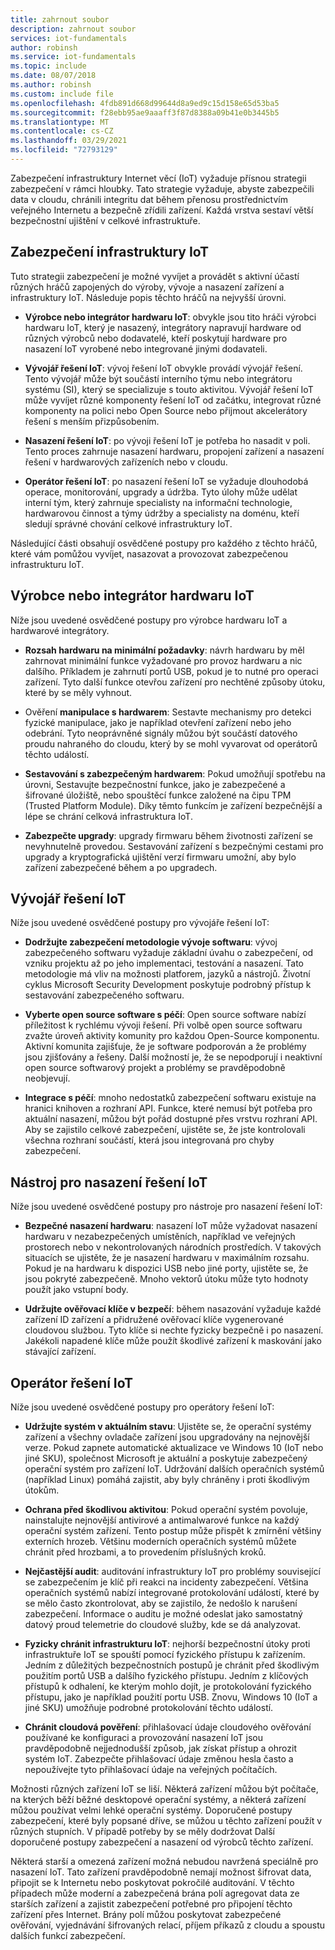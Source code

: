 ```yaml
---
title: zahrnout soubor
description: zahrnout soubor
services: iot-fundamentals
author: robinsh
ms.service: iot-fundamentals
ms.topic: include
ms.date: 08/07/2018
ms.author: robinsh
ms.custom: include file
ms.openlocfilehash: 4fdb891d668d99644d8a9ed9c15d158e65d53ba5
ms.sourcegitcommit: f28ebb95ae9aaaff3f87d8388a09b41e0b3445b5
ms.translationtype: MT
ms.contentlocale: cs-CZ
ms.lasthandoff: 03/29/2021
ms.locfileid: "72793129"
---
```

Zabezpečení infrastruktury Internet věcí (IoT) vyžaduje přísnou strategii zabezpečení v rámci hloubky. Tato strategie vyžaduje, abyste zabezpečili data v cloudu, chránili integritu dat během přenosu prostřednictvím veřejného Internetu a bezpečně zřídili zařízení. Každá vrstva sestaví větší bezpečnostní ujištění v celkové infrastruktuře.

## <a name="secure-an-iot-infrastructure"></a>Zabezpečení infrastruktury IoT

Tuto strategii zabezpečení je možné vyvíjet a provádět s aktivní účastí různých hráčů zapojených do výroby, vývoje a nasazení zařízení a infrastruktury IoT. Následuje popis těchto hráčů na nejvyšší úrovni.

* **Výrobce nebo integrátor hardwaru IoT**: obvykle jsou tito hráči výrobci hardwaru IoT, který je nasazený, integrátory napravují hardware od různých výrobců nebo dodavatelé, kteří poskytují hardware pro nasazení IoT vyrobené nebo integrované jinými dodavateli.

* **Vývojář řešení IoT**: vývoj řešení IoT obvykle provádí vývojář řešení. Tento vývojář může být součástí interního týmu nebo integrátoru systému (SI), který se specializuje s touto aktivitou. Vývojář řešení IoT může vyvíjet různé komponenty řešení IoT od začátku, integrovat různé komponenty na polici nebo Open Source nebo přijmout akcelerátory řešení s menším přizpůsobením.

* **Nasazení řešení IoT**: po vývoji řešení IoT je potřeba ho nasadit v poli. Tento proces zahrnuje nasazení hardwaru, propojení zařízení a nasazení řešení v hardwarových zařízeních nebo v cloudu.

* **Operátor řešení IoT**: po nasazení řešení IoT se vyžaduje dlouhodobá operace, monitorování, upgrady a údržba. Tyto úlohy může udělat interní tým, který zahrnuje specialisty na informační technologie, hardwarovou činnost a týmy údržby a specialisty na doménu, kteří sledují správné chování celkové infrastruktury IoT.

Následující části obsahují osvědčené postupy pro každého z těchto hráčů, které vám pomůžou vyvíjet, nasazovat a provozovat zabezpečenou infrastrukturu IoT.

## <a name="iot-hardware-manufacturerintegrator"></a>Výrobce nebo integrátor hardwaru IoT

Níže jsou uvedené osvědčené postupy pro výrobce hardwaru IoT a hardwarové integrátory.

* **Rozsah hardwaru na minimální požadavky**: návrh hardwaru by měl zahrnovat minimální funkce vyžadované pro provoz hardwaru a nic dalšího. Příkladem je zahrnutí portů USB, pokud je to nutné pro operaci zařízení. Tyto další funkce otevřou zařízení pro nechtěné způsoby útoku, které by se měly vyhnout.

* Ověření **manipulace s hardwarem**: Sestavte mechanismy pro detekci fyzické manipulace, jako je například otevření zařízení nebo jeho odebrání. Tyto neoprávněné signály můžou být součástí datového proudu nahraného do cloudu, který by se mohl vyvarovat od operátorů těchto událostí.

* **Sestavování s zabezpečeným hardwarem**: Pokud umožňují spotřebu na úrovni, Sestavujte bezpečnostní funkce, jako je zabezpečené a šifrované úložiště, nebo spouštěcí funkce založené na čipu TPM (Trusted Platform Module). Díky těmto funkcím je zařízení bezpečnější a lépe se chrání celková infrastruktura IoT.

* **Zabezpečte upgrady**: upgrady firmwaru během životnosti zařízení se nevyhnutelně provedou. Sestavování zařízení s bezpečnými cestami pro upgrady a kryptografická ujištění verzí firmwaru umožní, aby bylo zařízení zabezpečené během a po upgradech.

## <a name="iot-solution-developer"></a>Vývojář řešení IoT

Níže jsou uvedené osvědčené postupy pro vývojáře řešení IoT:

* **Dodržujte zabezpečení metodologie vývoje softwaru**: vývoj zabezpečeného softwaru vyžaduje základní úvahu o zabezpečení, od vzniku projektu až po jeho implementaci, testování a nasazení. Tato metodologie má vliv na možnosti platforem, jazyků a nástrojů. Životní cyklus Microsoft Security Development poskytuje podrobný přístup k sestavování zabezpečeného softwaru.

* **Vyberte open source software s péčí**: Open source software nabízí příležitost k rychlému vývoji řešení. Při volbě open source softwaru zvažte úroveň aktivity komunity pro každou Open-Source komponentu. Aktivní komunita zajišťuje, že je software podporován a že problémy jsou zjišťovány a řešeny. Další možností je, že se nepodporují i neaktivní open source softwarový projekt a problémy se pravděpodobně neobjevují.

* **Integrace s péčí**: mnoho nedostatků zabezpečení softwaru existuje na hranici knihoven a rozhraní API. Funkce, které nemusí být potřeba pro aktuální nasazení, můžou být pořád dostupné přes vrstvu rozhraní API. Aby se zajistilo celkové zabezpečení, ujistěte se, že jste kontrolovali všechna rozhraní součástí, která jsou integrovaná pro chyby zabezpečení.

## <a name="iot-solution-deployer"></a>Nástroj pro nasazení řešení IoT

Níže jsou uvedené osvědčené postupy pro nástroje pro nasazení řešení IoT:

* **Bezpečné nasazení hardwaru**: nasazení IoT může vyžadovat nasazení hardwaru v nezabezpečených umístěních, například ve veřejných prostorech nebo v nekontrolovaných národních prostředích. V takových situacích se ujistěte, že je nasazení hardwaru v maximálním rozsahu. Pokud je na hardwaru k dispozici USB nebo jiné porty, ujistěte se, že jsou pokryté zabezpečeně. Mnoho vektorů útoku může tyto hodnoty použít jako vstupní body.

* **Udržujte ověřovací klíče v bezpečí**: během nasazování vyžaduje každé zařízení ID zařízení a přidružené ověřovací klíče vygenerované cloudovou službou. Tyto klíče si nechte fyzicky bezpečně i po nasazení. Jakékoli napadené klíče může použít škodlivé zařízení k maskování jako stávající zařízení.

## <a name="iot-solution-operator"></a>Operátor řešení IoT

Níže jsou uvedené osvědčené postupy pro operátory řešení IoT:

* **Udržujte systém v aktuálním stavu**: Ujistěte se, že operační systémy zařízení a všechny ovladače zařízení jsou upgradovány na nejnovější verze. Pokud zapnete automatické aktualizace ve Windows 10 (IoT nebo jiné SKU), společnost Microsoft je aktuální a poskytuje zabezpečený operační systém pro zařízení IoT. Udržování dalších operačních systémů (například Linux) pomáhá zajistit, aby byly chráněny i proti škodlivým útokům.

* **Ochrana před škodlivou aktivitou**: Pokud operační systém povoluje, nainstalujte nejnovější antivirové a antimalwarové funkce na každý operační systém zařízení. Tento postup může přispět k zmírnění většiny externích hrozeb. Většinu moderních operačních systémů můžete chránit před hrozbami, a to provedením příslušných kroků.

* **Nejčastější audit**: auditování infrastruktury IoT pro problémy související se zabezpečením je klíč při reakci na incidenty zabezpečení. Většina operačních systémů nabízí integrované protokolování událostí, které by se mělo často zkontrolovat, aby se zajistilo, že nedošlo k narušení zabezpečení. Informace o auditu je možné odeslat jako samostatný datový proud telemetrie do cloudové služby, kde se dá analyzovat.

* **Fyzicky chránit infrastrukturu IoT**: nejhorší bezpečnostní útoky proti infrastruktuře IoT se spouští pomocí fyzického přístupu k zařízením. Jedním z důležitých bezpečnostních postupů je chránit před škodlivým použitím portů USB a dalšího fyzického přístupu. Jedním z klíčových přístupů k odhalení, ke kterým mohlo dojít, je protokolování fyzického přístupu, jako je například použití portu USB. Znovu, Windows 10 (IoT a jiné SKU) umožňuje podrobné protokolování těchto událostí.

* **Chránit cloudová pověření**: přihlašovací údaje cloudového ověřování používané ke konfiguraci a provozování nasazení IoT jsou pravděpodobně nejjednodušší způsob, jak získat přístup a ohrozit systém IoT. Zabezpečte přihlašovací údaje změnou hesla často a nepoužívejte tyto přihlašovací údaje na veřejných počítačích.

Možnosti různých zařízení IoT se liší. Některá zařízení můžou být počítače, na kterých běží běžné desktopové operační systémy, a některá zařízení můžou používat velmi lehké operační systémy. Doporučené postupy zabezpečení, které byly popsané dříve, se můžou u těchto zařízení použít v různých stupních. V případě potřeby by se měly dodržovat Další doporučené postupy zabezpečení a nasazení od výrobců těchto zařízení.

Některá starší a omezená zařízení možná nebudou navržená speciálně pro nasazení IoT. Tato zařízení pravděpodobně nemají možnost šifrovat data, připojit se k Internetu nebo poskytovat pokročilé auditování. V těchto případech může moderní a zabezpečená brána polí agregovat data ze starších zařízení a zajistit zabezpečení potřebné pro připojení těchto zařízení přes Internet. Brány polí můžou poskytovat zabezpečené ověřování, vyjednávání šifrovaných relací, příjem příkazů z cloudu a spoustu dalších funkcí zabezpečení.